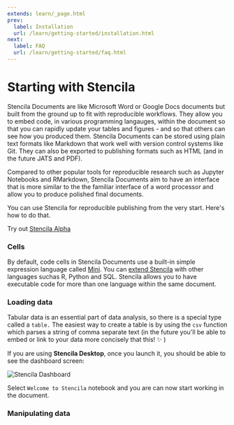 ```yaml
---
extends: learn/_page.html
prev:
  label: Installation
  url: /learn/getting-started/installation.html
next:
  label: FAQ
  url: /learn/getting-started/faq.html
---
```


# Starting with Stencila

Stencila Documents are like Microsoft Word or Google Docs documents but built from the ground up to fit with reproducible workflows. They allow you to embed code, in various programming langauges, within the document so that you can rapidly update your tables and figures - and so that others can see how you produced them. Stencila Documents can be stored using plain text formats like Markdown that work well with version control systems like Git. They can also be exported to publishing formats such as HTML (and in the future JATS and PDF).

Compared to other popular tools for reproducible research such as Jupyter Notebooks and RMarkdown, Stencila Documents aim to have an interface that is more similar to the the familiar interface of a word processor and allow you to produce polished final documents.

You can use Stencila for reproducible publishing from the very start. Here's how to do that.

Try out [Stencila Alpha](http://alpha.stenci.la/example.html?archive=kitchen-sink)

### Cells

By default, code cells in Stencila Documents use a built-in simple expression language called [Mini](languages/mini/README.md).
You can [extend Stencila](installation,md#execution-contexts) with other languages suchas R, Python and SQL. Stencila allows you to have executable code for more than one
language within the same document.

### Loading data

Tabular data is an essential part of data analysis, so there is a special type called a <code>table.</code> The easiest way to create a table is by using the <code>csv</code> function which parses a string of comma separate text (in the future you'll be able to embed or link to your data more concisely that this! :sparkles: )

If you are using **Stencila Desktop**, once you launch it, you should be able to see the dashboard screen:

![Stencila Dashboard](img/stencila-dashboard.png)

Select `Welcome to Stencila` notebook and you are can now start working in the document.

### Manipulating data

